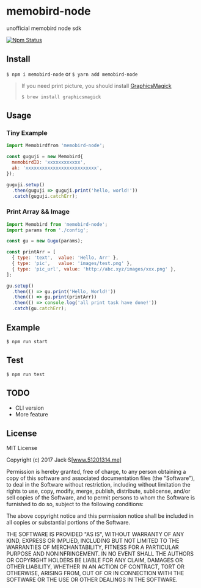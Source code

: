 # memobird-node
 unofficial memobird node sdk

<!-- # [![Build Status](http://img.shields.io/travis/liyaodong/gugu-node.svg)](https://travis-ci.org/liyaodong/gugu-node)  -->

[![Npm Status](https://img.shields.io/npm/v/memobird-node.svg)](https://www.npmjs.com/package/memobird-node)


## Install
`$ npm i memobird-node`  or `$ yarn add memobird-node`

> If you need print picture, you should install [GraphicsMagick](http://www.graphicsmagick.org/)
>
> `$ brew install graphicsmagick`

## Usage

### Tiny Example
```javascript
import Memobirdfrom 'memobird-node';

const guguji = new Memobird{
  memobirdID: 'xxxxxxxxxxxx',
  ak: 'xxxxxxxxxxxxxxxxxxxxxxxxxx',
});

guguji.setup()
  .then(guguji => guguji.print('hello, world!'))
  .catch(guguji.catchErr);
```

### Print Array && Image

```javascript
import Memobird from 'memobird-node';
import params from './config';

const gu = new Gugu(params);

const printArr = [
  { type: 'text',  value: 'Hello, Arr' },
  { type: 'pic',   value: 'images/test.png' },
  { type: 'pic_url', value: 'http://abc.xyz/images/xxx.png' },
];

gu.setup()
  .then(() => gu.print('Hello, World!'))
  .then(() => gu.print(printArr))
  .then(() => console.log('all print task have done!'))
  .catch(gu.catchErr);
```

## Example
`$ npm run start`

## Test
`$ npm run test`

## TODO
* CLI version
* More feature

## License

MIT License

Copyright (c) 2017 Jack·S[www.51201314.me]

Permission is hereby granted, free of charge, to any person obtaining a copy
of this software and associated documentation files (the "Software"), to deal
in the Software without restriction, including without limitation the rights
to use, copy, modify, merge, publish, distribute, sublicense, and/or sell
copies of the Software, and to permit persons to whom the Software is
furnished to do so, subject to the following conditions:

The above copyright notice and this permission notice shall be included in all
copies or substantial portions of the Software.

THE SOFTWARE IS PROVIDED "AS IS", WITHOUT WARRANTY OF ANY KIND, EXPRESS OR
IMPLIED, INCLUDING BUT NOT LIMITED TO THE WARRANTIES OF MERCHANTABILITY,
FITNESS FOR A PARTICULAR PURPOSE AND NONINFRINGEMENT. IN NO EVENT SHALL THE
AUTHORS OR COPYRIGHT HOLDERS BE LIABLE FOR ANY CLAIM, DAMAGES OR OTHER
LIABILITY, WHETHER IN AN ACTION OF CONTRACT, TORT OR OTHERWISE, ARISING FROM,
OUT OF OR IN CONNECTION WITH THE SOFTWARE OR THE USE OR OTHER DEALINGS IN THE
SOFTWARE.
